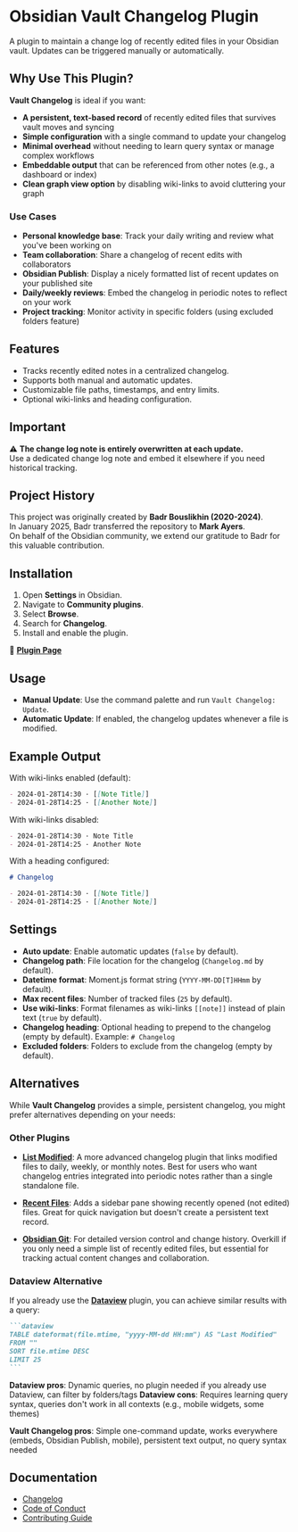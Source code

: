 # Obsidian Vault Changelog Plugin

A plugin to maintain a change log of recently edited files in your Obsidian vault. Updates can be triggered manually or automatically.

## Why Use This Plugin?

**Vault Changelog** is ideal if you want:
- **A persistent, text-based record** of recently edited files that survives vault moves and syncing
- **Simple configuration** with a single command to update your changelog
- **Minimal overhead** without needing to learn query syntax or manage complex workflows
- **Embeddable output** that can be referenced from other notes (e.g., a dashboard or index)
- **Clean graph view option** by disabling wiki-links to avoid cluttering your graph

### Use Cases

- **Personal knowledge base**: Track your daily writing and review what you've been working on
- **Team collaboration**: Share a changelog of recent edits with collaborators
- **Obsidian Publish**: Display a nicely formatted list of recent updates on your published site
- **Daily/weekly reviews**: Embed the changelog in periodic notes to reflect on your work
- **Project tracking**: Monitor activity in specific folders (using excluded folders feature)

## Features

- Tracks recently edited notes in a centralized changelog.
- Supports both manual and automatic updates.
- Customizable file paths, timestamps, and entry limits.
- Optional wiki-links and heading configuration.

## Important

⚠️ **The change log note is entirely overwritten at each update.**  
Use a dedicated change log note and embed it elsewhere if you need historical tracking.

## Project History

This project was originally created by **Badr Bouslikhin (2020-2024)**.  
In January 2025, Badr transferred the repository to **Mark Ayers**.  
On behalf of the Obsidian community, we extend our gratitude to Badr for this valuable contribution.

## Installation

1. Open **Settings** in Obsidian.
2. Navigate to **Community plugins**.
3. Select **Browse**.
4. Search for **Changelog**.
5. Install and enable the plugin.

🔗 **[Plugin Page](https://obsidian.md/plugins?id=obsidian-vault-changelog#)**

## Usage

- **Manual Update**: Use the command palette and run `Vault Changelog: Update`.
- **Automatic Update**: If enabled, the changelog updates whenever a file is modified.

## Example Output

With wiki-links enabled (default):
```markdown
- 2024-01-28T14:30 · [[Note Title]]
- 2024-01-28T14:25 · [[Another Note]]
```

With wiki-links disabled:
```markdown
- 2024-01-28T14:30 · Note Title
- 2024-01-28T14:25 · Another Note
```

With a heading configured:
```markdown
# Changelog

- 2024-01-28T14:30 · [[Note Title]]
- 2024-01-28T14:25 · [[Another Note]]
```

## Settings

- **Auto update**: Enable automatic updates (`false` by default).
- **Changelog path**: File location for the changelog (`Changelog.md` by default).
- **Datetime format**: Moment.js format string (`YYYY-MM-DD[T]HHmm` by default).
- **Max recent files**: Number of tracked files (`25` by default).
- **Use wiki-links**: Format filenames as wiki-links `[[note]]` instead of plain text (`true` by default).
- **Changelog heading**: Optional heading to prepend to the changelog (empty by default). Example: `# Changelog`
- **Excluded folders**: Folders to exclude from the changelog (empty by default).

## Alternatives

While **Vault Changelog** provides a simple, persistent changelog, you might prefer alternatives depending on your needs:

### Other Plugins

- **[List Modified](https://github.com/franciskafieh/obsidian-list-modified)**: A more advanced changelog plugin that links modified files to daily, weekly, or monthly notes. Best for users who want changelog entries integrated into periodic notes rather than a single standalone file.

- **[Recent Files](https://github.com/tgrosinger/recent-files-obsidian)**: Adds a sidebar pane showing recently opened (not edited) files. Great for quick navigation but doesn't create a persistent text record.

- **[Obsidian Git](https://github.com/denolehov/obsidian-git)**: For detailed version control and change history. Overkill if you only need a simple list of recently edited files, but essential for tracking actual content changes and collaboration.

### Dataview Alternative

If you already use the **[Dataview](https://github.com/blacksmithgu/obsidian-dataview)** plugin, you can achieve similar results with a query:

````markdown
```dataview
TABLE dateformat(file.mtime, "yyyy-MM-dd HH:mm") AS "Last Modified"
FROM ""
SORT file.mtime DESC
LIMIT 25
```
````

**Dataview pros**: Dynamic queries, no plugin needed if you already use Dataview, can filter by folders/tags
**Dataview cons**: Requires learning query syntax, queries don't work in all contexts (e.g., mobile widgets, some themes)

**Vault Changelog pros**: Simple one-command update, works everywhere (embeds, Obsidian Publish, mobile), persistent text output, no query syntax needed

## Documentation

- [Changelog](CHANGELOG.md)
- [Code of Conduct](CODE_OF_CONDUCT.md)
- [Contributing Guide](CONTRIBUTING.md)
